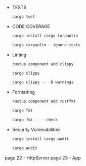 * TESTS
   
    ```rust
    cargo test

* CODE COVERAGE
    
    ```rust    
    cargo install cargo-tarpaulin
    
    cargo tarpaulin --ignore-tests
    ```

* Linting
    
    ```rust
    rustup component add clippy

    cargo clippy

    cargo clippy -- -D warnings
    ```


* Formatting
    
    ```rust
    rustup component add rustfmt

    cargo fmt

    cargo fmt -- --check
    ```

* Security Vulnerabilities
    
    ```rust
    cargo install cargo-audit
    
    cargo audit
    ```

page 22 - HttpServer
page 23 - App